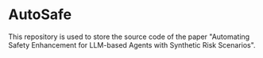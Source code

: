 # AutoSafe
This repository is used to store the source code of the paper "Automating Safety Enhancement for LLM-based Agents with Synthetic Risk Scenarios".
